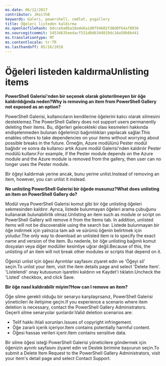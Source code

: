 ```yaml
---
ms.date: 06/12/2017
contributor: JKeithB
keywords: Galeri, powershell, cmdlet, psgallery
title: Öğeleri listeden kaldırma
ms.openlocfilehash: bdcceba0ba18ade6a1d0f94602fd8d0f64af8936
ms.sourcegitcommit: 54534635eedacf531d8d6344019dc16a50b8b441
ms.translationtype: MT
ms.contentlocale: tr-TR
ms.lasthandoff: 05/16/2018
---
```

# <a name="unlisting-items"></a><span data-ttu-id="26cb1-103">Öğeleri listeden kaldırma</span><span class="sxs-lookup"><span data-stu-id="26cb1-103">Unlisting items</span></span>

<span data-ttu-id="26cb1-104">**PowerShell Galerisi'nden bir seçenek olarak gösterilmeyen bir öğe kaldırıldığında neden?**</span><span class="sxs-lookup"><span data-stu-id="26cb1-104">**Why is removing an item from PowerShell Gallery not exposed as an option?**</span></span>

<span data-ttu-id="26cb1-105">PowerShell Galerisi, kullanıcıların kendilerine öğelerini kalıcı olarak silmesini desteklemez.</span><span class="sxs-lookup"><span data-stu-id="26cb1-105">The PowerShell Gallery does not support users permanently deleting their items.</span></span>
<span data-ttu-id="26cb1-106">Bu, diğerleri gelecekteki olası kesmeleri hakkında endişelenmeden bulunan öğelerinizi bağımlılıkları yapılacak sağlar.</span><span class="sxs-lookup"><span data-stu-id="26cb1-106">This enables others to take dependencies on your items without worrying about possible breaks in the future.</span></span>
<span data-ttu-id="26cb1-107">Örneğin, Azure modülünü Pester modül bağlıdır ve sonra da kullanıcı artık Azure modül Galerisi'nden kaldırılır Pester modülü kullanır.</span><span class="sxs-lookup"><span data-stu-id="26cb1-107">For example, if the Pester module depends on the Azure module and the Azure module is removed from the gallery, then user can no longer uses the Pester module.</span></span>

<span data-ttu-id="26cb1-108">Bir öğeyi kaldırmak yerine ancak, bunu yerine unlist.</span><span class="sxs-lookup"><span data-stu-id="26cb1-108">Instead of removing an item, however, you can unlist it instead.</span></span>

<span data-ttu-id="26cb1-109">**Ne unlisting PowerShell Galerisi bir öğede musunuz?**</span><span class="sxs-lookup"><span data-stu-id="26cb1-109">**What does unlisting an item on PowerShell Gallery do?**</span></span>

<span data-ttu-id="26cb1-110">Modül veya PowerShell Galerisi komut gibi bir öğe unlisting öğeleri sekmesinden kaldırır. Ayrıca, listede bulunmayan öğeleri arama çubuğunu kullanarak bulunabilirlik olmaz.</span><span class="sxs-lookup"><span data-stu-id="26cb1-110">Unlisting an item such as module or script on PowerShell Gallery will remove it from the Items tab. In addition, unlisted items will not be discoverable using the search bar.</span></span>
<span data-ttu-id="26cb1-111">Listede bulunmayan bir öğe indirmek için yalnızca tam adı ve sürümü öğenin belirtmek için yoludur.</span><span class="sxs-lookup"><span data-stu-id="26cb1-111">The only way to download an unlisted item is to specify the exact name and version of the item.</span></span>
<span data-ttu-id="26cb1-112">Bu nedenle, bir öğe unlisting bağımlı komut dosyaları veya diğer modüller kesintiye uğrar değil.</span><span class="sxs-lookup"><span data-stu-id="26cb1-112">Because of this, the unlisting of an item will not break other modules or scripts that depend on it.</span></span>

<span data-ttu-id="26cb1-113">Öğenizi unlist için öğesi Ayrıntılar sayfasını ziyaret edin ve 'Öğeyi sil' seçin.</span><span class="sxs-lookup"><span data-stu-id="26cb1-113">To unlist your item, visit the item details page and select 'Delete Item'.</span></span> <span data-ttu-id="26cb1-114">'Listelendi' onay kutusunun işaretini kaldırın ve Kaydet'i tıklatın.</span><span class="sxs-lookup"><span data-stu-id="26cb1-114">Uncheck the 'Listed' checkbox, and click Save.</span></span>

<span data-ttu-id="26cb1-115">**Bir öğe nasıl kaldırabilir miyim?**</span><span class="sxs-lookup"><span data-stu-id="26cb1-115">**How can I remove an item?**</span></span>

<span data-ttu-id="26cb1-116">Öğe silme gerekli olduğu bir senaryo karşılaşırsanız, PowerShell Galerisi yöneticileri ile iletişime geçin.</span><span class="sxs-lookup"><span data-stu-id="26cb1-116">If you experience a scenario where item deletion is necessary, contact the PowerShell Gallery Administrators.</span></span>
<span data-ttu-id="26cb1-117">Geçerli silme senaryolar şunlardır:</span><span class="sxs-lookup"><span data-stu-id="26cb1-117">Valid deletion scenarios are:</span></span>
- <span data-ttu-id="26cb1-118">Telif hakkı ihlali sorunları.</span><span class="sxs-lookup"><span data-stu-id="26cb1-118">Issues of copyright infringement.</span></span>
- <span data-ttu-id="26cb1-119">Öğe zararlı içerik içeriyor.</span><span class="sxs-lookup"><span data-stu-id="26cb1-119">Item contains potentially harmful content.</span></span>
- <span data-ttu-id="26cb1-120">Öğesi hassas verileri içerir.</span><span class="sxs-lookup"><span data-stu-id="26cb1-120">Item contains sensitive data.</span></span>

<span data-ttu-id="26cb1-121">Bir silme öğesi isteği PowerShell Galerisi yöneticilere göndermek için öğenizin ayrıntı sayfasını ziyaret edin ve Destek birimine başvurun seçin.</span><span class="sxs-lookup"><span data-stu-id="26cb1-121">To submit a Delete Item Request to the PowerShell Gallery Administrators, visit your item's detail page and select Contact Support.</span></span>